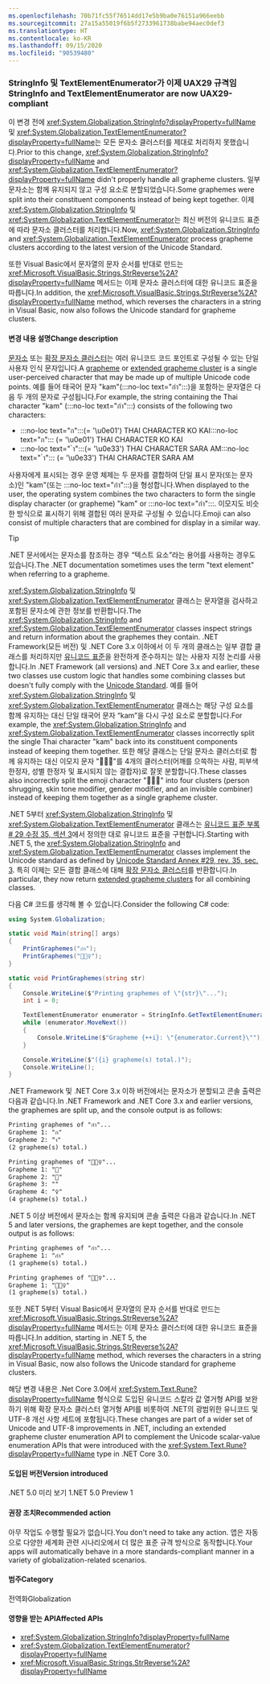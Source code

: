 ```yaml
---
ms.openlocfilehash: 70b71fc55f76514dd17e5b9ba0e76151a966eebb
ms.sourcegitcommit: 27a15a55019f6b5f2733961738babe94aec0def3
ms.translationtype: HT
ms.contentlocale: ko-KR
ms.lasthandoff: 09/15/2020
ms.locfileid: "90539480"
---
```

### <a name="stringinfo-and-textelementenumerator-are-now-uax29-compliant"></a><span data-ttu-id="c7bd7-101">StringInfo 및 TextElementEnumerator가 이제 UAX29 규격임</span><span class="sxs-lookup"><span data-stu-id="c7bd7-101">StringInfo and TextElementEnumerator are now UAX29-compliant</span></span>

<span data-ttu-id="c7bd7-102">이 변경 전에 <xref:System.Globalization.StringInfo?displayProperty=fullName> 및 <xref:System.Globalization.TextElementEnumerator?displayProperty=fullName>는 모든 문자소 클러스터를 제대로 처리하지 못했습니다.</span><span class="sxs-lookup"><span data-stu-id="c7bd7-102">Prior to this change, <xref:System.Globalization.StringInfo?displayProperty=fullName> and <xref:System.Globalization.TextElementEnumerator?displayProperty=fullName> didn't properly handle all grapheme clusters.</span></span> <span data-ttu-id="c7bd7-103">일부 문자소는 함께 유지되지 않고 구성 요소로 분할되었습니다.</span><span class="sxs-lookup"><span data-stu-id="c7bd7-103">Some graphemes were split into their constituent components instead of being kept together.</span></span> <span data-ttu-id="c7bd7-104">이제 <xref:System.Globalization.StringInfo> 및 <xref:System.Globalization.TextElementEnumerator>는 최신 버전의 유니코드 표준에 따라 문자소 클러스터를 처리합니다.</span><span class="sxs-lookup"><span data-stu-id="c7bd7-104">Now, <xref:System.Globalization.StringInfo> and <xref:System.Globalization.TextElementEnumerator> process grapheme clusters according to the latest version of the Unicode Standard.</span></span>

<span data-ttu-id="c7bd7-105">또한 Visual Basic에서 문자열의 문자 순서를 반대로 만드는 <xref:Microsoft.VisualBasic.Strings.StrReverse%2A?displayProperty=fullName> 메서드는 이제 문자소 클러스터에 대한 유니코드 표준을 따릅니다.</span><span class="sxs-lookup"><span data-stu-id="c7bd7-105">In addition, the <xref:Microsoft.VisualBasic.Strings.StrReverse%2A?displayProperty=fullName> method, which reverses the characters in a string in Visual Basic, now also follows the Unicode standard for grapheme clusters.</span></span>

#### <a name="change-description"></a><span data-ttu-id="c7bd7-106">변경 내용 설명</span><span class="sxs-lookup"><span data-stu-id="c7bd7-106">Change description</span></span>

<span data-ttu-id="c7bd7-107">[문자소](https://www.unicode.org/glossary/#grapheme) 또는 [확장 문자소 클러스터](https://www.unicode.org/glossary/#extended_grapheme_cluster)는 여러 유니코드 코드 포인트로 구성될 수 있는 단일 사용자 인식 문자입니다.</span><span class="sxs-lookup"><span data-stu-id="c7bd7-107">A [grapheme](https://www.unicode.org/glossary/#grapheme) or [extended grapheme cluster](https://www.unicode.org/glossary/#extended_grapheme_cluster) is a single user-perceived character that may be made up of multiple Unicode code points.</span></span> <span data-ttu-id="c7bd7-108">예를 들어 태국어 문자 "kam"(:::no-loc text="กำ":::)을 포함하는 문자열은 다음 두 개의 문자로 구성됩니다.</span><span class="sxs-lookup"><span data-stu-id="c7bd7-108">For example, the string containing the Thai character "kam" (:::no-loc text="กำ":::) consists of the following two characters:</span></span>

- <span data-ttu-id="c7bd7-109">:::no-loc text="ก":::(= '\u0e01') THAI CHARACTER KO KAI</span><span class="sxs-lookup"><span data-stu-id="c7bd7-109">:::no-loc text="ก"::: (= '\u0e01') THAI CHARACTER KO KAI</span></span>
- <span data-ttu-id="c7bd7-110">:::no-loc text=" ำ":::(= '\u0e33') THAI CHARACTER SARA AM</span><span class="sxs-lookup"><span data-stu-id="c7bd7-110">:::no-loc text=" ำ"::: (= '\u0e33') THAI CHARACTER SARA AM</span></span>

<span data-ttu-id="c7bd7-111">사용자에게 표시되는 경우 운영 체제는 두 문자를 결합하여 단일 표시 문자(또는 문자소)인 "kam"(또는 :::no-loc text="กำ":::)을 형성합니다.</span><span class="sxs-lookup"><span data-stu-id="c7bd7-111">When displayed to the user, the operating system combines the two characters to form the single display character (or grapheme) "kam" or :::no-loc text="กำ":::.</span></span> <span data-ttu-id="c7bd7-112">이모지도 비슷한 방식으로 표시하기 위해 결합된 여러 문자로 구성될 수 있습니다.</span><span class="sxs-lookup"><span data-stu-id="c7bd7-112">Emoji can also consist of multiple characters that are combined for display in a similar way.</span></span>

> [!TIP]
> <span data-ttu-id="c7bd7-113">.NET 문서에서는 문자소를 참조하는 경우 “텍스트 요소”라는 용어를 사용하는 경우도 있습니다.</span><span class="sxs-lookup"><span data-stu-id="c7bd7-113">The .NET documentation sometimes uses the term "text element" when referring to a grapheme.</span></span>

<span data-ttu-id="c7bd7-114"><xref:System.Globalization.StringInfo> 및 <xref:System.Globalization.TextElementEnumerator> 클래스는 문자열을 검사하고 포함된 문자소에 관한 정보를 반환합니다.</span><span class="sxs-lookup"><span data-stu-id="c7bd7-114">The <xref:System.Globalization.StringInfo> and <xref:System.Globalization.TextElementEnumerator> classes inspect strings and return information about the graphemes they contain.</span></span> <span data-ttu-id="c7bd7-115">.NET Framework(모든 버전) 및 .NET Core 3.x 이하에서 이 두 개의 클래스는 일부 결합 클래스를 처리하지만 [유니코드 표준](https://www.unicode.org/reports/tr29/tr29-35.html#Grapheme_Cluster_Boundaries)을 완전하게 준수하지는 않는 사용자 지정 논리를 사용합니다.</span><span class="sxs-lookup"><span data-stu-id="c7bd7-115">In .NET Framework (all versions) and .NET Core 3.x and earlier, these two classes use custom logic that handles some combining classes but doesn't fully comply with the [Unicode Standard](https://www.unicode.org/reports/tr29/tr29-35.html#Grapheme_Cluster_Boundaries).</span></span> <span data-ttu-id="c7bd7-116">예를 들어 <xref:System.Globalization.StringInfo> 및 <xref:System.Globalization.TextElementEnumerator> 클래스는 해당 구성 요소를 함께 유지하는 대신 단일 태국어 문자 “kam”을 다시 구성 요소로 분할합니다.</span><span class="sxs-lookup"><span data-stu-id="c7bd7-116">For example, the <xref:System.Globalization.StringInfo> and <xref:System.Globalization.TextElementEnumerator> classes incorrectly split the single Thai character "kam" back into its constituent components instead of keeping them together.</span></span> <span data-ttu-id="c7bd7-117">또한 해당 클래스는 단일 문자소 클러스터로 함께 유지하는 대신 이모지 문자 "🤷🏽‍♀️"를 4개의 클러스터(어깨를 으쓱하는 사람, 피부색 한정자, 성별 한정자 및 표시되지 않는 결합자)로 잘못 분할합니다.</span><span class="sxs-lookup"><span data-stu-id="c7bd7-117">These classes also incorrectly split the emoji character "🤷🏽‍♀️" into four clusters (person shrugging, skin tone modifier, gender modifier, and an invisible combiner) instead of keeping them together as a single grapheme cluster.</span></span>

<span data-ttu-id="c7bd7-118">.NET 5부터 <xref:System.Globalization.StringInfo> 및 <xref:System.Globalization.TextElementEnumerator> 클래스는 [유니코드 표준 부록\# 29 수정 35, 섹션 3](https://www.unicode.org/reports/tr29/tr29-35.html)에서 정의한 대로 유니코드 표준을 구현합니다.</span><span class="sxs-lookup"><span data-stu-id="c7bd7-118">Starting with .NET 5, the <xref:System.Globalization.StringInfo> and <xref:System.Globalization.TextElementEnumerator> classes implement the Unicode standard as defined by [Unicode Standard Annex \#29, rev. 35, sec. 3](https://www.unicode.org/reports/tr29/tr29-35.html).</span></span> <span data-ttu-id="c7bd7-119">특히 이제는 모든 결합 클래스에 대해 [확장 문자소 클러스터](https://www.unicode.org/glossary/#extended_grapheme_cluster)를 반환합니다.</span><span class="sxs-lookup"><span data-stu-id="c7bd7-119">In particular, they now return [extended grapheme clusters](https://www.unicode.org/glossary/#extended_grapheme_cluster) for all combining classes.</span></span>

<span data-ttu-id="c7bd7-120">다음 C# 코드를 생각해 볼 수 있습니다.</span><span class="sxs-lookup"><span data-stu-id="c7bd7-120">Consider the following C# code:</span></span>

```csharp
using System.Globalization;

static void Main(string[] args)
{
    PrintGraphemes("กำ");
    PrintGraphemes("🤷🏽‍♀️");
}

static void PrintGraphemes(string str)
{
    Console.WriteLine($"Printing graphemes of \"{str}\"...");
    int i = 0;

    TextElementEnumerator enumerator = StringInfo.GetTextElementEnumerator(str);
    while (enumerator.MoveNext())
    {
        Console.WriteLine($"Grapheme {++i}: \"{enumerator.Current}\"");
    }

    Console.WriteLine($"({i} grapheme(s) total.)");
    Console.WriteLine();
}
```

<span data-ttu-id="c7bd7-121">.NET Framework 및 .NET Core 3.x 이하 버전에서는 문자소가 분할되고 콘솔 출력은 다음과 같습니다.</span><span class="sxs-lookup"><span data-stu-id="c7bd7-121">In .NET Framework and .NET Core 3.x and earlier versions, the graphemes are split up, and the console output is as follows:</span></span>

```txt
Printing graphemes of "กำ"...
Grapheme 1: "ก"
Grapheme 2: "ำ"
(2 grapheme(s) total.)

Printing graphemes of "🤷🏽‍♀️"...
Grapheme 1: "🤷"
Grapheme 2: "🏽"
Grapheme 3: "‍"
Grapheme 4: "♀️"
(4 grapheme(s) total.)
```

<span data-ttu-id="c7bd7-122">.NET 5 이상 버전에서 문자소는 함께 유지되며 콘솔 출력은 다음과 같습니다.</span><span class="sxs-lookup"><span data-stu-id="c7bd7-122">In .NET 5 and later versions, the graphemes are kept together, and the console output is as follows:</span></span>

```txt
Printing graphemes of "กำ"...
Grapheme 1: "กำ"
(1 grapheme(s) total.)

Printing graphemes of "🤷🏽‍♀️"...
Grapheme 1: "🤷🏽‍♀️"
(1 grapheme(s) total.)
```

<span data-ttu-id="c7bd7-123">또한 .NET 5부터 Visual Basic에서 문자열의 문자 순서를 반대로 만드는 <xref:Microsoft.VisualBasic.Strings.StrReverse%2A?displayProperty=fullName> 메서드는 이제 문자소 클러스터에 대한 유니코드 표준을 따릅니다.</span><span class="sxs-lookup"><span data-stu-id="c7bd7-123">In addition, starting in .NET 5, the <xref:Microsoft.VisualBasic.Strings.StrReverse%2A?displayProperty=fullName> method, which reverses the characters in a string in Visual Basic, now also follows the Unicode standard for grapheme clusters.</span></span>

<span data-ttu-id="c7bd7-124">해당 변경 내용은 .Net Core 3.0에서 <xref:System.Text.Rune?displayProperty=fullName> 형식으로 도입된 유니코드 스칼라 값 열거형 API를 보완하기 위해 확장 문자소 클러스터 열거형 API를 비롯하여 .NET의 광범위한 유니코드 및 UTF-8 개선 사항 세트에 포함됩니다.</span><span class="sxs-lookup"><span data-stu-id="c7bd7-124">These changes are part of a wider set of Unicode and UTF-8 improvements in .NET, including an extended grapheme cluster enumeration API to complement the Unicode scalar-value enumeration APIs that were introduced with the <xref:System.Text.Rune?displayProperty=fullName> type in .NET Core 3.0.</span></span>

#### <a name="version-introduced"></a><span data-ttu-id="c7bd7-125">도입된 버전</span><span class="sxs-lookup"><span data-stu-id="c7bd7-125">Version introduced</span></span>

<span data-ttu-id="c7bd7-126">.NET 5.0 미리 보기 1</span><span class="sxs-lookup"><span data-stu-id="c7bd7-126">.NET 5.0 Preview 1</span></span>

#### <a name="recommended-action"></a><span data-ttu-id="c7bd7-127">권장 조치</span><span class="sxs-lookup"><span data-stu-id="c7bd7-127">Recommended action</span></span>

<span data-ttu-id="c7bd7-128">아무 작업도 수행할 필요가 없습니다.</span><span class="sxs-lookup"><span data-stu-id="c7bd7-128">You don't need to take any action.</span></span> <span data-ttu-id="c7bd7-129">앱은 자동으로 다양한 세계화 관련 시나리오에서 더 많은 표준 규격 방식으로 동작합니다.</span><span class="sxs-lookup"><span data-stu-id="c7bd7-129">Your apps will automatically behave in a more standards-compliant manner in a variety of globalization-related scenarios.</span></span>

#### <a name="category"></a><span data-ttu-id="c7bd7-130">범주</span><span class="sxs-lookup"><span data-stu-id="c7bd7-130">Category</span></span>

<span data-ttu-id="c7bd7-131">전역화</span><span class="sxs-lookup"><span data-stu-id="c7bd7-131">Globalization</span></span>

#### <a name="affected-apis"></a><span data-ttu-id="c7bd7-132">영향을 받는 API</span><span class="sxs-lookup"><span data-stu-id="c7bd7-132">Affected APIs</span></span>

- <xref:System.Globalization.StringInfo?displayProperty=fullName>
- <xref:System.Globalization.TextElementEnumerator?displayProperty=fullName>
- <xref:Microsoft.VisualBasic.Strings.StrReverse%2A?displayProperty=fullName>

<!--

#### Affected APIs

- `T:System.Globalization.StringInfo`
- `T:System.Globalization.TextElementEnumerator`
- `Overload:Microsoft.VisualBasic.Strings.StrReverse`

-->
